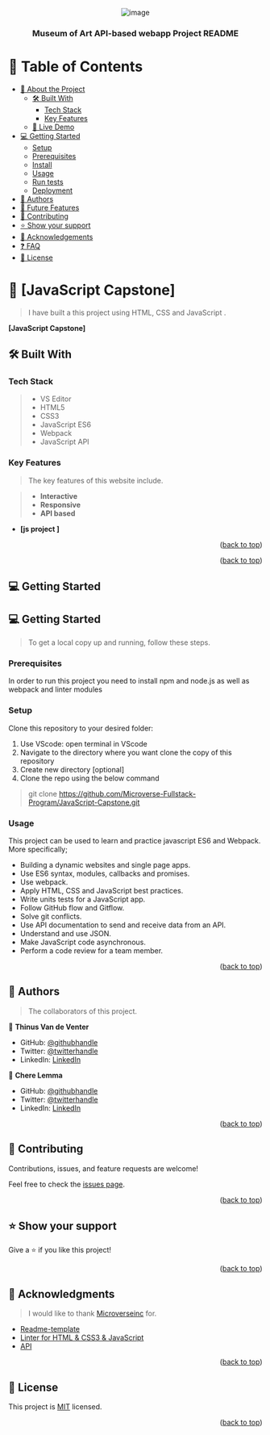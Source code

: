 
<!-- 
Install 
- npm install --save-dev hint@7.x
- npm install --save-dev stylelint@13.x stylelint-scss@3.x stylelint-config-standard@21.x stylelint-csstree-validator@1.x
- npm install --save-dev eslint@7.x eslint-config-airbnb-base@14.x eslint-plugin-import@2.x babel-eslint@10.x
- npm install webpack webpack-cli
- npm install css-loader style-loader
- npm i --save-dev html-webpack-plugin
- npm install --save-dev jest

Testing/Validate
- npx hint .
- npx stylelint "**/*.{css,scss}"
- npx eslint .
- npm run build

-->

<a name="readme-top"></a>

<div align="center">

  ![image](https://user-images.githubusercontent.com/73167960/213881784-4b91585a-1374-45eb-b39f-181cac1796f5.png)
  <br/>

  <h3><b>Museum of Art API-based webapp Project README</b></h3>

</div>

<!-- TABLE OF CONTENTS -->

# 📗 Table of Contents

- [📖 About the Project](#about-project)
  - [🛠 Built With](#built-with)
    - [Tech Stack](#tech-stack)
    - [Key Features](#key-features)
  - [🚀 Live Demo](#live-demo)
- [💻 Getting Started](#getting-started)
  - [Setup](#setup)
  - [Prerequisites](#prerequisites)
  - [Install](#install)
  - [Usage](#usage)
  - [Run tests](#run-tests)
  - [Deployment](#triangular_flag_on_post-deployment)
- [👥 Authors](#authors)
- [🔭 Future Features](#future-features)
- [🤝 Contributing](#contributing)
- [⭐️ Show your support](#support)
- [🙏 Acknowledgements](#acknowledgements)
- [❓ FAQ](#faq)
- [📝 License](#license)

<!-- PROJECT DESCRIPTION -->

# 📖 [JavaScript Capstone] <a name="about-project"></a>

> I have built a this project using HTML, CSS and JavaScript .

**[JavaScript Capstone]** 

## 🛠 Built With <a name="built-with"></a>

### Tech Stack <a name="tech-stack"></a>

> -  VS Editor
> - HTML5
> - CSS3
> - JavaScript ES6
> - Webpack
> - JavaScript API

<!-- Features -->

### Key Features <a name="key-features"></a>

> The key features of this website include.

> - **Interactive**
> - **Responsive**
> - **API based**

- **[js project ]**


<p align="right">(<a href="#readme-top">back to top</a>)</p>


<p align="right">(<a href="#readme-top">back to top</a>)</p>

<!-- GETTING STARTED -->

## 💻 Getting Started <a name="getting-started"></a>

## 💻 Getting Started <a name="getting-started"></a>

> To get a local copy up and running, follow these steps.

### Prerequisites

In order to run this project you need to install npm and node.js as well as webpack and linter modules

### Setup

Clone this repository to your desired folder:
1. Use VScode: open terminal in VScode
2. Navigate to the directory where you want clone the copy of this repository
3. Create new directory [optional]
4. Clone the repo using the below command
 > git clone  https://github.com/Microverse-Fullstack-Program/JavaScript-Capstone.git

 ### Usage

This project can be used to learn and practice javascript ES6 and Webpack. More specifically;
* Building a dynamic websites and single page apps.
* Use ES6 syntax, modules, callbacks and promises.
* Use webpack.
* Apply HTML, CSS and JavaScript best practices.
* Write units tests for a JavaScript app.
* Follow GitHub flow and Gitflow.
* Solve git conflicts.
* Use API documentation to send and receive data from an API.
* Understand and use JSON.
* Make JavaScript code asynchronous.
* Perform a code review for a team member.

<p align="right">(<a href="#readme-top">back to top</a>)</p>

<!-- AUTHORS -->

## 👥 Authors <a name="authors"></a>

> The collaborators of this project.

👤 **Thinus Van de Venter**

- GitHub: [@githubhandle](https://github.com/Thinus01)
- Twitter: [@twitterhandle](https://twitter.com/thinus_v_d_v#gh-light-mode-only)
- LinkedIn: [LinkedIn](https://www.linkedin.com/in/thinus-van-de-venter-99aa26203/#gh-light-mode-only)

👤 **Chere Lemma**

- GitHub: [@githubhandle](https://github.com/cherelemma)
- Twitter: [@twitterhandle](https://twitter.com/Chere21271613)
- LinkedIn: [LinkedIn](https://www.linkedin.com/in/chere-lemma27211613)

<p align="right">(<a href="#readme-top">back to top</a>)</p>


## 🤝 Contributing <a name="contributing"></a>

Contributions, issues, and feature requests are welcome!

Feel free to check the [issues page](https://github.com/Microverse-Fullstack-Program/JavaScript-Capstone/issues).

<p align="right">(<a href="#readme-top">back to top</a>)</p>

## ⭐️ Show your support <a name="support"></a>

Give a ⭐️ if you like this project!

<p align="right">(<a href="#readme-top">back to top</a>)</p>

## 🙏 Acknowledgments <a name="acknowledgements"></a>

> I would like to thank [Microverseinc](https://github.com/microverseinc) for.

* [Readme-template](https://github.com/microverseinc/readme-template)
* [Linter for HTML & CSS3 & JavaScript](https://github.com/microverseinc/linters-config)
* [API]("#")

<p align="right">(<a href="#readme-top">back to top</a>)</p>

## 📝 License <a name="license"></a>

This project is [MIT](./LICENSE) licensed.

<p align="right">(<a href="#readme-top">back to top</a>)</p>
